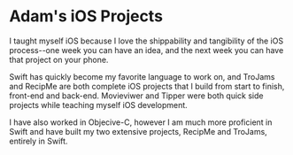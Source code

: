 # Adam's iOS Projects

I taught myself iOS because I love the shippability and tangibility of the iOS process--one week you can have an idea, and the 
next week you can have that project on your phone.

Swift has quickly become my favorite language to work on, and TroJams and RecipMe are both complete iOS projects that I build 
from start to finish, front-end and back-end. Movieviwer and Tipper were both quick side projects while teaching myself iOS development.

I have also worked in Objecive-C, however I am much more proficient in Swift and have built my two extensive projects, RecipMe and TroJams, entirely in Swift.
